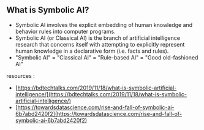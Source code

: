 ## What is Symbolic AI?
* Symbolic AI involves the explicit embedding of human knowledge and behavior rules into computer programs.
* Symbolic AI (or Classical AI) is the branch of artificial intelligence research that concerns itself with attempting to explicitly represent human knowledge in a declarative form (i.e. facts and rules).
* "Symbolic AI" = "Classical AI" = "Rule-based AI" = "Good old-fashioned AI"

resources :
* [https://bdtechtalks.com/2019/11/18/what-is-symbolic-artificial-intelligence/](https://bdtechtalks.com/2019/11/18/what-is-symbolic-artificial-intelligence/)
* [https://towardsdatascience.com/rise-and-fall-of-symbolic-ai-6b7abd2420f2](https://towardsdatascience.com/rise-and-fall-of-symbolic-ai-6b7abd2420f2)